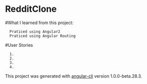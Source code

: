 # RedditClone

#What I learned from this project:
````
  Praticed using Angular2 
  Praticed using Angular Routing
````
#User Stories
```
  1.
  2.
  3.
  4.
```



This project was generated with [angular-cli](https://github.com/angular/angular-cli) version 1.0.0-beta.28.3.
